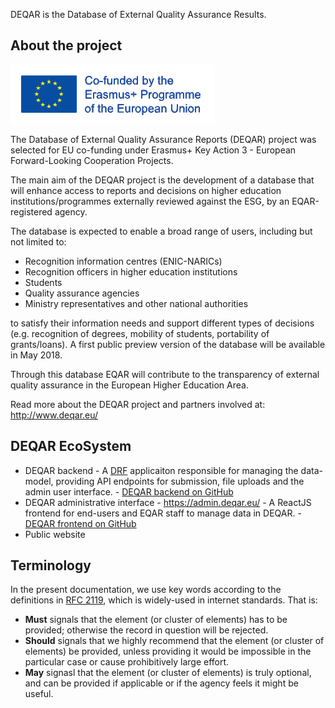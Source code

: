 DEQAR is the Database of External Quality Assurance Results.

## About the project

![Co-founded by the Erasmus+ programme of the European Union](img/LogosBeneficairesErasmus+RIGHT_EN_web.png)

The Database of External Quality Assurance Reports (DEQAR) project was selected for EU co-funding under Erasmus+ Key Action 3 - European Forward-Looking Cooperation Projects.

The main aim of the DEQAR project is the development of a database that will enhance access to reports and decisions on higher education institutions/programmes externally reviewed against the ESG, by an EQAR-registered agency.

The database is expected to enable a broad range of users, including but not limited to:

* Recognition information centres (ENIC-NARICs)
* Recognition officers in higher education institutions
* Students
* Quality assurance agencies
* Ministry representatives and other national authorities

to satisfy their information needs and support different types of decisions (e.g. recognition of degrees, mobility of students, portability of grants/loans). A first public preview version of the database will be available in May 2018.

Through this database EQAR will contribute to the transparency of external quality assurance in the European Higher Education Area.

Read more about the DEQAR project and partners involved at: <http://www.deqar.eu/>

## DEQAR EcoSystem

* DEQAR backend - A [DRF](http://www.django-rest-framework.org/) applicaiton responsible for managing the data-model, providing API endpoints for submission, file uploads and the admin user interface. - [DEQAR backend on GitHub](https://www.github.com/eqar/eqar_backend)
* DEQAR administrative interface - <https://admin.deqar.eu/> - A ReactJS frontend for end-users and EQAR staff to manage data in DEQAR. - [DEQAR frontend on GitHub](https://www.github.com/eqar/eqar_frontend)
* Public website

## Terminology

In the present documentation, we use key words according to the definitions in [RFC 2119](https://tools.ietf.org/html/rfc2119), which is widely-used in internet standards. That is:

 - **Must** signals that the element (or cluster of elements) has to be provided; otherwise the record in question will be rejected.
 - **Should** signals that we highly recommend that the element (or cluster of elements) be provided, unless providing it would be impossible in the particular case or cause prohibitively large effort.
 - **May** signasl that the element (or cluster of elements) is truly optional, and can be provided if applicable or if the agency feels it might be useful.
